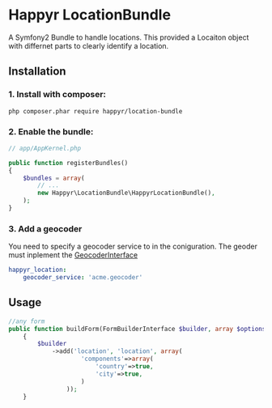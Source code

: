Happyr LocationBundle
=====================

A Symfony2 Bundle to handle locations. This provided a Locaiton object with differnet parts to clearly identify a location.



## Installation

### 1. Install with composer:

```
php composer.phar require happyr/location-bundle
```

### 2. Enable the bundle:

```php
// app/AppKernel.php

public function registerBundles()
{
    $bundles = array(
        // ...
        new Happyr\LocationBundle\HappyrLocationBundle(),
    );
}
```

### 3. Add a geocoder

You need to specify a geocoder service to in the coniguration. The geoder must inplement the [GeocoderInterface](/Geocoder/GeocoderInterface.php)

``` yaml
happyr_location:
    geocoder_service: 'acme.geocoder'
```


## Usage

``` php 
//any form 
public function buildForm(FormBuilderInterface $builder, array $options)
    {
        $builder
            ->add('location', 'location', array(
                    'components'=>array(
                        'country'=>true,
                        'city'=>true,
                    )
                ));
    }
```

